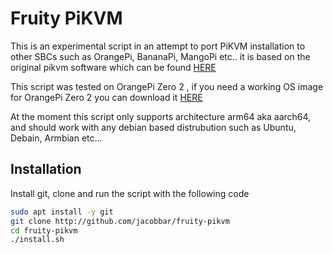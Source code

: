 # Fruity PiKVM

This is an experimental script in an attempt to port PiKVM installation to other SBCs such as OrangePi, BananaPi, MangoPi etc..
it is based on the original pikvm software which can be found [HERE](https://pikvm.org/)


This script was tested on OrangePi Zero 2 , if you need a working OS image for OrangePi Zero 2 you can download it [HERE](https://github.com/jacobbar/fruity-pikvm/releases/download/os-images/Orangepizero2_2.2.2_ubuntu_jammy_server_linux5.13.0.zip)

At the moment this script only supports architecture arm64 aka aarch64, and should work with any debian based distrubution such as Ubuntu, Debain, Armbian etc...

## Installation
Install git, clone and run the script with the following code

```bash
sudo apt install -y git
git clone http://github.com/jacobbar/fruity-pikvm
cd fruity-pikvm
./install.sh
```
